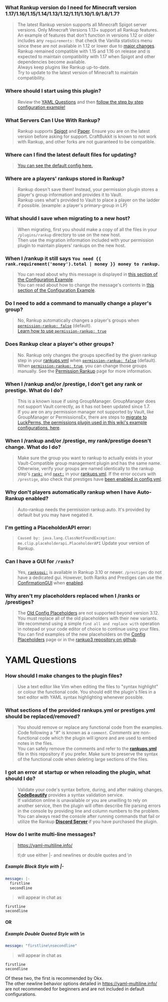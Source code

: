 ### What Rankup version do I need for Minecraft version 1.17/1.16/1.15/1.14/1.13/1.12/1.11/1.10/1.9/1.8/1.7?
> The latest Rankup version supports all Minecraft Spigot server versions. Only Minecraft Versions 1.13+ support all Rankup features.  
> An example of features that don't function in versions 1.12 or older includes any `requirements:` that check the Vanilla statistics menu since these are not available in 1.12 or lower due to [major changes](https://minecraft.fandom.com/wiki/Java_Edition_1.13/Flattening#Block_and_item_IDs).  
> Rankup remained compatible with 1.15 and 1.16 on release and is expected to maintain compatibility with 1.17 when Spigot and other dependencies become available.  
> Always keep plugins like Rankup up-to-date.  
> Try to update to the latest version of Minecraft to maintain compatibility.
### Where should I start using this plugin?
> Review the [YAML Questions](#YAML-Questions) and then [follow the step by step configuration example!](./Basic-Configuration/Your-First-Rank.md)
### What Servers Can I Use With Rankup?
> Rankup supports [Spigot](https://www.spigotmc.org/) and [Paper](https://papermc.io/). Ensure you are on the latest version before asking for support. CraftBukkit is known to not work with Rankup, and other forks are not guaranteed to be compatible.
### Where can I find the latest default files for updating?
> [You can see the default config here.](https://github.com/okx-code/Rankup3/tree/master/src/main/resources)
### Where are a players' rankups stored in Rankup?
> Rankup doesn't save them! Instead, your permission plugin stores a player's group information and provides it to Vault.  
> Rankup uses what's provided to Vault to place a player on the ladder if possible. (example: a player's primary-group in LP)
### What should I save when migrating to a new host?
> When migrating, first you should make a copy of all the files in your `/plugins/rankup` directory to use on the new host.  
> Then use the migration information included with your permission plugin to maintain players' rankups on the new host.
### When I /rankup it still says `You need {{ rank.requirement('money').total | money }} money to rankup.`
> You can read about why this message is displayed in [this section of the Configuration Example](./Basic-Configuration/Your-First-Rank.md).  
> You can read about how to change the message's contents in [this section of the Configuration Example](./Basic-Configuration#Wrong-Message.md).
### Do I need to add a command to manually change a player's group?
> No, Rankup automatically changes a player's groups when [`permission-rankup: false`](https://github.com/okx-code/Rankup3/blob/master/src/main/resources/config.yml#L41-L47) (default).<br>
> [Learn how to use `permission-rankup: true`](./Advanced-Configuration/Permission-Rankup.md)
### Does Rankup clear a player's other groups?
> No. Rankup only changes the groups specified by the given rankup step in your [rankups.yml](https://github.com/okx-code/Rankup3/blob/master/src/main/resources/rankups.yml) when [`permission-rankup: false`](https://github.com/okx-code/Rankup3/blob/master/src/main/resources/config.yml#L41-L47) (default). When [`permission-rankup: true`](https://github.com/okx-code/Rankup3/blob/master/src/main/resources/config.yml#L41-L47), you can change those groups manually. See the [Permission Rankup](./Advanced-Configuration/Permission-Rankup.md) page for more information.
### When I /rankup and/or /prestige, I don't get any rank or prestige. What do I do?
> This is a known issue if using GroupManager. GroupManager does not support Vault correctly, as it has not been updated since 1.7.  
> If you are on any permission manager not supported by Vault, like GroupManager or PermissionsEx, there are steps to [migrate to LuckPerms, the permissions plugin used in this wiki's example configurations, here](https://luckperms.net/wiki/Migration).  
### When I /rankup and/or /prestige, my rank/prestige doesn't change. What do I do?
> Make sure the group you want to rankup to actually exists in your Vault-Compatible group management plugin and has the same name.
> Otherwise, verify your groups are named identically to the rankup step's [`rank:`](https://github.com/okx-code/Rankup3/blob/master/src/main/resources/rankups.yml#L12) and [`next:`](https://github.com/okx-code/Rankup3/blob/master/src/main/resources/rankups.yml#L14) in your [rankups.yml](https://github.com/okx-code/Rankup3/blob/master/src/main/resources/rankups.yml). If the error occurs with `/prestige`, also check that prestiges have [been enabled in config.yml](https://github.com/okx-code/Rankup3/blob/master/src/main/resources/config.yml#L21).
### Why don't players automatically rankup when I have Auto-Rankup enabled?
> Auto-rankup needs the permission rankup.auto. It's provided by default but you may have negated it.
### I'm getting a PlaceholderAPI error:
> `Caused by: java.lang.ClassNotFoundException: me.clip.placeholderapi.PlaceholderAPI`
Update your version of Rankup.
### Can I have a GUI for `/ranks`?
> Yes, [`ranksgui:`](https://github.com/okx-code/Rankup3/blob/master/src/main/resources/config.yml#L23-L25) is available in Rankup 3.10 or newer. `/prestiges` do not have a dedicated gui. However, both Ranks and Prestiges can use the [ConfirmationGUI](./Basic-Configuration/Confirmation-GUI.md) when [enabled](https://github.com/okx-code/Rankup3/blob/master/src/main/resources/config.yml#L49-L51).
### Why aren't my placeholders replaced when I /ranks or /prestiges?
> The [Old Config Placeholders](./Config-Placeholders.md#config-placeholders) are not supported beyond version 3.12. You must replace all of the old placeholders with their new variants. We recommend using a simple `find all and replace with` operation in notepad or your code editor of choice to continue using your files. You can find examples of the new placeholders on the [Config Placeholders](./Config-Placeholders.md#config-placeholders) page or in the [rankup3 repository on github](https://github.com/okx-code/Rankup3/blob/master/src/main/resources/).
# YAML Questions
### How should I make changes to the plugin files?
> Use a text editor like Vim when editing the files to "syntax highlight" or colour the functional code. You should edit the plugin's files in a text editor with YAML syntax highlighting whenever possible.
### What sections of the provided rankups.yml or prestiges.yml should be replaced/removed?
> You should remove or replace any functional code from the examples.  
> Code following a "#" is known as a `comment`. _Comments_ are non-functional code which the plugin will ignore and are used to embed notes in the files.  
> You can safely remove the comments and refer to the **[rankups.yml](https://github.com/okx-code/Rankup3/blob/master/src/main/resources/rankups.yml)** file in this repository if you prefer. Make sure to preserve the syntax of the functional code when deleting large sections of the files.
### I got an error at startup or when reloading the plugin, what should I do?
> Validate your code's syntax before, during, and after making changes. **[CodeBeautify](https://codebeautify.org/yaml-validator)** provides a syntax validation service.  
> If validation online is unavailable or you are unwilling to rely on another service, then the plugin will often describe file parsing errors in the console by providing line and column numbers to the problem. You can always read the console after running commands that fail or utilize the Rankup **[Discord Server](https://discord.gg/zbkbhBj)** if you have purchased the plugin.
### How do I write multi-line messages?

> https://yaml-multiline.info/
>
> tl;dr
> use either |- and newlines or double quotes and \n
##### Example Block Style with |-
```yaml
message: |-
  firstline
  secondline
```
> will appear in chat as  
```
firstline
secondline
```  
#### OR  
##### Example Double Quoted Style with \n  
```yaml
message: "firstline\nsecondline"
```
> will appear in chat as
```
firstline
secondline
```  
Of these two, the first is recommended by Okx.  
The other newline behavior options detailed in https://yaml-multiline.info/ are not recommended for beginners and are not included in default configurations.
